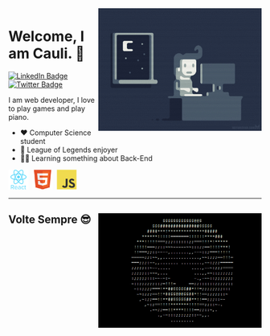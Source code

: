 <img src="codesleep.gif"  width = "325px" align = "right"/>
<h1>Welcome, I am Cauli. 🌹</h1>
<div id="badges">
  <a href = "https://www.linkedin.com/in/caulivilelaferreira/">
    <img src="https://img.shields.io/badge/LinkedIn-blue?style=for-the-badge&logo=linkedin&logoColor=white" alt="LinkedIn Badge"/>
  </a>
   <a href = "https://twitter.com/coquizin">
  <img src="https://img.shields.io/badge/Twitter-blue?style=for-the-badge&logo=twitter&logoColor=white" alt="Twitter Badge"/>
   </a>
   
   I am web developer, I love to play games and play piano.

- ❤ Computer Science student
- 💙 League of Legends enjoyer
- 👩‍💻 Learning something about Back-End
   
</div>
<div>
  <img src="https://github.com/devicons/devicon/blob/master/icons/react/react-original-wordmark.svg" title="React" alt="React" width="40" height="40"/>&nbsp;
  <img src="https://github.com/devicons/devicon/blob/master/icons/html5/html5-original.svg" title="HTML5" alt="HTML" width="40" height="40"/>&nbsp;
  <img src="https://github.com/devicons/devicon/blob/master/icons/javascript/javascript-original.svg" title="JavaScript" alt="JavaScript" width="40" height="40"/>&nbsp;
</div>


---

<div align = "left">
<h2>Volte Sempre 😎<img src="donut.gif" width = "325px" align = "right"/></h2>
</div>
